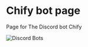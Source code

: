 # Chify bot page
 
Page for The Discord bot Chify

![Discord Bots](https://top.gg/api/widget/1077312297724293161.svg)
